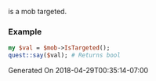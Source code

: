 is a mob targeted.
### Example

```perl
my $val = $mob->IsTargeted();
quest::say($val); # Returns bool
```


Generated On 2018-04-29T00:35:14-07:00